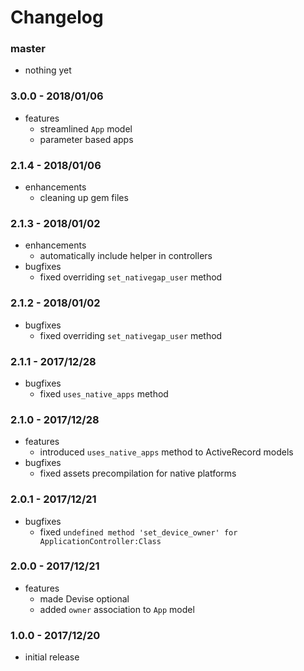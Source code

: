 # Changelog

### master

* nothing yet

### 3.0.0 - 2018/01/06

* features
    * streamlined `App` model
    * parameter based apps

### 2.1.4 - 2018/01/06

* enhancements
    * cleaning up gem files

### 2.1.3 - 2018/01/02

* enhancements
    * automatically include helper in controllers
* bugfixes
    * fixed overriding `set_nativegap_user` method

### 2.1.2 - 2018/01/02

* bugfixes
    * fixed overriding `set_nativegap_user` method

### 2.1.1 - 2017/12/28

* bugfixes
    * fixed `uses_native_apps` method

### 2.1.0 - 2017/12/28

* features
    * introduced `uses_native_apps` method to ActiveRecord models
* bugfixes
    * fixed assets precompilation for native platforms

### 2.0.1 - 2017/12/21

* bugfixes
    * fixed `undefined method 'set_device_owner' for ApplicationController:Class`

### 2.0.0 - 2017/12/21

* features
    * made Devise optional
    * added `owner` association to `App` model

### 1.0.0 - 2017/12/20

* initial release
